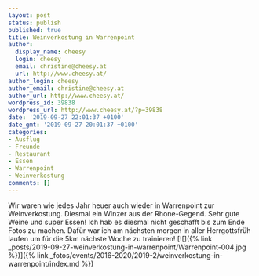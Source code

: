 ```yaml
---
layout: post
status: publish
published: true
title: Weinverkostung in Warrenpoint
author:
  display_name: cheesy
  login: cheesy
  email: christine@cheesy.at
  url: http://www.cheesy.at/
author_login: cheesy
author_email: christine@cheesy.at
author_url: http://www.cheesy.at/
wordpress_id: 39838
wordpress_url: http://www.cheesy.at/?p=39838
date: '2019-09-27 22:01:37 +0100'
date_gmt: '2019-09-27 20:01:37 +0100'
categories:
- Ausflug
- Freunde
- Restaurant
- Essen
- Warrenpoint
- Weinverkostung
comments: []
---
```

Wir waren wie jedes Jahr heuer auch wieder in Warrenpoint zur Weinverkostung. Diesmal ein Winzer aus der Rhone-Gegend. Sehr gute Weine und super Essen! Ich hab es diesmal nicht geschafft bis zum Ende Fotos zu machen.
Dafür war ich am nächsten morgen in aller Herrgottsfrüh laufen um für die 5km nächste Woche zu trainieren!
[![]({% link _posts/2019-09-27-weinverkostung-in-warrenpoint/Warrenpoint-004.jpg %})]({% link _fotos/events/2016-2020/2019-2/weinverkostung-in-warrenpoint/index.md %})
